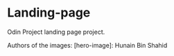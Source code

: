 # Landing-page

Odin Project landing page project.

Authors of the images:
[hero-image]: Hunain Bin Shahid